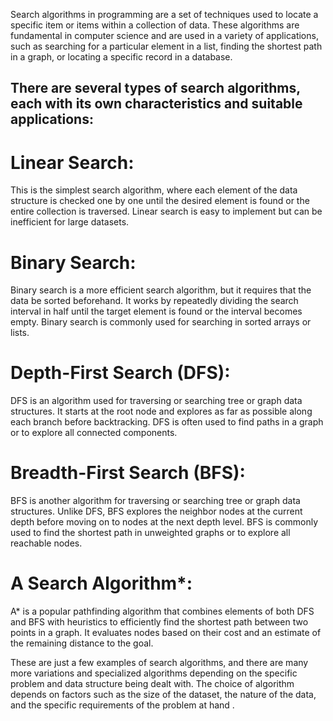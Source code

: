 Search algorithms in programming are a set of techniques used to locate a specific item or items within a collection of data. These algorithms are fundamental in computer science and are used in a variety of applications, such as searching for a particular element in a list, finding the shortest path in a graph, or locating a specific record in a database.

## There are several types of search algorithms, each with its own characteristics and suitable applications:

#    Linear Search:
This is the simplest search algorithm, where each element of the data structure is checked one by one until the desired element is found or the entire collection is traversed. Linear search is easy to implement but can be inefficient for large datasets.

#    Binary Search:
Binary search is a more efficient search algorithm, but it requires that the data be sorted beforehand. It works by repeatedly dividing the search interval in half until the target element is found or the interval becomes empty. Binary search is commonly used for searching in sorted arrays or lists.

#    Depth-First Search (DFS):
DFS is an algorithm used for traversing or searching tree or graph data structures. It starts at the root node and explores as far as possible along each branch before backtracking. DFS is often used to find paths in a graph or to explore all connected components.

#    Breadth-First Search (BFS):
BFS is another algorithm for traversing or searching tree or graph data structures. Unlike DFS, BFS explores the neighbor nodes at the current depth before moving on to nodes at the next depth level. BFS is commonly used to find the shortest path in unweighted graphs or to explore all reachable nodes.

#    A Search Algorithm*:
A* is a popular pathfinding algorithm that combines elements of both DFS and BFS with heuristics to efficiently find the shortest path between two points in a graph. It evaluates nodes based on their cost and an estimate of the remaining distance to the goal.

These are just a few examples of search algorithms, and there are many more variations and specialized algorithms depending on the specific problem and data structure being dealt with. The choice of algorithm depends on factors such as the size of the dataset, the nature of the data, and the specific requirements of the problem at hand
.

